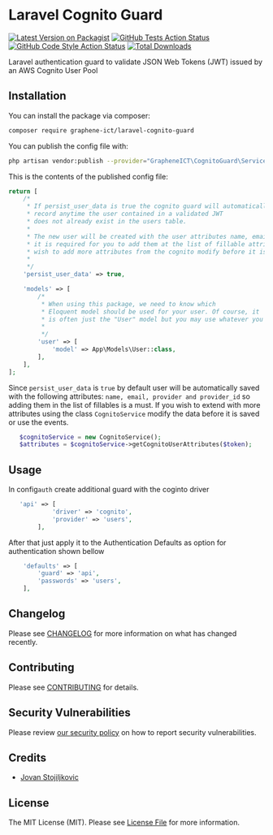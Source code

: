 # Laravel Cognito Guard

[![Latest Version on Packagist](https://img.shields.io/packagist/v/grapheneict/graphene-ict-laravel-cognito-guard.svg?style=flat-square)](https://packagist.org/packages/graphene-ict/laravel-cognito-guard)
[![GitHub Tests Action Status](https://img.shields.io/github/workflow/status/grapheneict/graphene-ict-laravel-cognito-guard/run-tests?label=tests)](https://github.com/GrapheneICT/laravel-cognito-guard/actions?query=workflow%3Arun-tests+branch%3Amain)
[![GitHub Code Style Action Status](https://img.shields.io/github/workflow/status/grapheneict/graphene-ict-laravel-cognito-guard/Fix%20PHP%20code%20style%20issues?label=code%20style)](https://github.com/GrapheneICT/laravel-cognito-guard/actions?query=workflow%3A"Fix+PHP+code+style+issues"+branch%3Amain)
[![Total Downloads](https://img.shields.io/packagist/dt/grapheneict/graphene-ict-laravel-cognito-guard.svg?style=flat-square)](https://packagist.org/packages/graphene-ict/laravel-cognito-guard)

Laravel authentication guard to validate JSON Web Tokens (JWT) issued by an AWS Cognito User Pool

## Installation

You can install the package via composer:

```bash
composer require graphene-ict/laravel-cognito-guard
```

You can publish the config file with:

```bash
php artisan vendor:publish --provider="GrapheneICT\CognitoGuard\Services\CognitoAuthServiceProvider" --tag="config"
```

This is the contents of the published config file:

```php
return [
    /*
     * If persist_user_data is true the cognito guard will automatically create a new user
     * record anytime the user contained in a validated JWT
     * does not already exist in the users table.
     *
     * The new user will be created with the user attributes name, email, provider and provider_id so
     * it is required for you to add them at the list of fillable attributes in the model array, if you
     * wish to add more attributes from the cognito modify before it is saved or use the events.
     *
     */
    'persist_user_data' => true,

    'models' => [
        /*
         * When using this package, we need to know which
         * Eloquent model should be used for your user. Of course, it
         * is often just the "User" model but you may use whatever you like.
         *
         */
        'user' => [
            'model' => App\Models\User::class,
        ],
    ],
];
```

Since `persist_user_data` is `true` by default user will be automatically saved with the following attributes: `name, email, provider and provider_id` so
adding them in the list of fillables is a must. If you wish to extend with more attributes using the class `CognitoService` modify the data before it is saved or use the events.

```php
   $cognitoService = new CognitoService();
   $attributes = $cognitoService->getCognitoUserAttributes($token);
```

## Usage

In  config`auth` create additional guard with the coginto driver

```php
   'api' => [
            'driver' => 'cognito',
            'provider' => 'users',
        ],
```

After that just apply it to the Authentication Defaults as option for authentication shown bellow

```php
    'defaults' => [
        'guard' => 'api',
        'passwords' => 'users',
    ],
```

## Changelog

Please see [CHANGELOG](CHANGELOG.md) for more information on what has changed recently.

## Contributing

Please see [CONTRIBUTING](CONTRIBUTING.md) for details.

## Security Vulnerabilities

Please review [our security policy](../../security/policy) on how to report security vulnerabilities.

## Credits

- [Jovan Stojiljkovic](https://github.com/GrapheneICT)

## License

The MIT License (MIT). Please see [License File](LICENSE.md) for more information.
